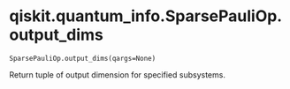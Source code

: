 # qiskit.quantum\_info.SparsePauliOp.output\_dims

`SparsePauliOp.output_dims(qargs=None)`

Return tuple of output dimension for specified subsystems.
